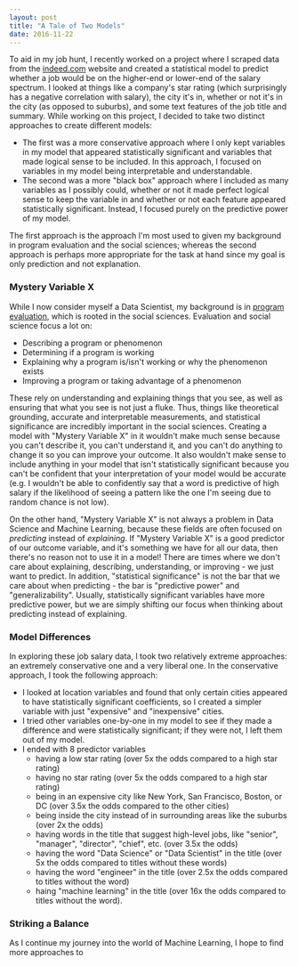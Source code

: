```yaml
---
layout: post
title: "A Tale of Two Models"
date: 2016-11-22
---
```

To aid in my job hunt, I recently worked on a project where I scraped data from the [indeed.com](https://www.indeed.com) website and created a statistical model to predict whether a job would be on the higher-end or lower-end of the salary spectrum. I looked at things like a company's star rating (which surprisingly has a negative correlation with salary), the city it's in, whether or not it's in the city (as opposed to suburbs), and some text features of the job title and summary. While working on this project, I decided to take two distinct approaches to create different models:
- The first was a more conservative approach where I only kept variables in my model that appeared statistically significant and variables that made logical sense to be included. In this approach, I focused on variables in my model being interpretable and understandable.
- The second was a more "black box" approach where I included as many variables as I possibly could, whether or not it made perfect logical sense to keep the variable in and whether or not each feature appeared statistically significant. Instead, I focused purely on the predictive power of my model.


The first approach is the approach I'm most used to given my background in program evaluation and the social sciences; whereas the second approach is perhaps more appropriate for the task at hand since my goal is only prediction and not explanation.

### Mystery Variable X
While I now consider myself a Data Scientist, my background is in [program evaluation](https://www.socialsolutions.com/blog/what-is-program-evaluation/), which is rooted in the social sciences. Evaluation and social science focus a lot on:
- Describing a program or phenomenon
- Determining if a program is working
- Explaining why a program is/isn't working or why the phenomenon exists
- Improving a program or taking advantage of a phenomenon

These rely on understanding and explaining things that you see, as well as ensuring that what you see is not just a fluke. Thus, things like theoretical grounding, accurate and interpretable measurements, and statistical significance are incredibly important in the social sciences. Creating a model with "Mystery Variable X" in it wouldn't make much sense because you can't describe it, you can't understand it, and you can't do anything to change it so you can improve your outcome. It also wouldn't make sense to include anything in your model that isn't statistically significant because you can't be confident that your interpretation of your model would be accurate (e.g. I wouldn't be able to confidently say that a word is predictive of high salary if the likelihood of seeing a pattern like the one I'm seeing due to random chance is not low).

On the other hand, "Mystery Variable X" is not always a problem in Data Science and Machine Learning, because these fields are often focused on *predicting* instead of *explaining*. If "Mystery Variable X" is a good predictor of our outcome variable, and it's something we have for all our data, then there's no reason not to use it in a model! There are times where we don't care about explaining, describing, understanding, or improving - we just want to predict. In addition, "statistical significance" is not the bar that we care about when predicting - the bar is "predictive power" and "generalizability". Usually, statistically significant variables have more predictive power, but we are simply shifting our focus when thinking about predicting instead of explaining.

### Model Differences
In exploring these job salary data, I took two relatively extreme approaches: an extremely conservative one and a very liberal one. In the conservative approach, I took the following approach:
- I looked at location variables and found that only certain cities appeared to have statistically significant coefficients, so I created a simpler variable with just "expensive" and "inexpensive" cities. 
- I tried other variables one-by-one in my model to see if they made a difference and were statistically significant; if they were not, I left them out of my model.
- I ended with 8 predictor variables
  - having a low star rating (over 5x the odds compared to a high star rating)
  - having no star rating (over 5x the odds compared to a high star rating)
  - being in an expensive city like New York, San Francisco, Boston, or DC (over 3.5x the odds compared to the other cities)
  - being inside the city instead of in surrounding areas like the suburbs (over 2x the odds)
  - having words in the title that suggest high-level jobs, like "senior", "manager", "director", "chief", etc. (over 3.5x the odds)
  - having the word "Data Science" or "Data Scientist" in the title (over 5x the odds compared to titles without these words)
  - having the word "engineer" in the title (over 2.5x the odds compared to titles without the word)
  - haing "machine learning" in the title (over 16x the odds compared to titles without the word).

### Striking a Balance
As I continue my journey into the world of Machine Learning, I hope to find more approaches to 
